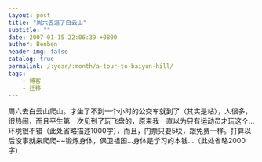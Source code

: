 ```yaml
---
layout: post
title: "周六去逛了白云山"
subtitle: ""
date: 2007-01-15 22:06:39 +0800
author: Benben
header-img: false
catalog: true
permalink: /:year/:month/a-tour-to-baiyun-hill/
tags:
    - 博客
    - 迁移
---
```


周六去白云山爬山。才坐了不到一个小时的公交车就到了（其实是站），人很多，很热闹，而且平生第一次见到了玩飞盘的，原来我一直以为只有运动员才玩这个...环境很不错（此处省略描述1000字），而且，门票只要5块，跟免费一样。打算以后没事就来爬爬~~锻炼身体，保卫祖国...身体是学习的本钱...（此处省略2000字）